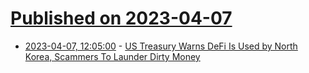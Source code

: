 # [Published on 2023-04-07](index.md)

* [2023-04-07, 12:05:00](https://yro.slashdot.org/story/23/04/07/125219/us-treasury-warns-defi-is-used-by-north-korea-scammers-to-launder-dirty-money?utm_source=rss1.0mainlinkanon&utm_medium=feed) - [US Treasury Warns DeFi Is Used by North Korea, Scammers To Launder Dirty Money](https://yro.slashdot.org/story/23/04/07/125219/us-treasury-warns-defi-is-used-by-north-korea-scammers-to-launder-dirty-money?utm_source=rss1.0mainlinkanon&utm_medium=feed)
